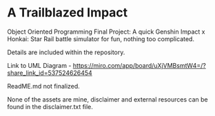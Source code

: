 # A Trailblazed Impact

Object Oriented Programming Final Project:
A quick Genshin Impact x Honkai: Star Rail battle simulator for fun, nothing too complicated.

Details are included within the repository.

Link to UML Diagram - https://miro.com/app/board/uXjVMBsmtW4=/?share_link_id=537524626454

ReadME.md not finalized.

None of the assets are mine, disclaimer and external resources can be found in the disclaimer.txt file.
